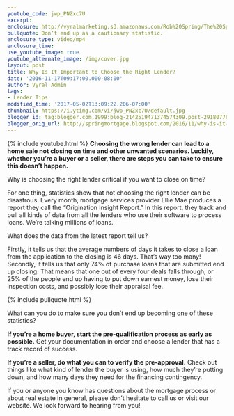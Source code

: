 ```yaml
---
youtube_code: jwp_PNZxc7U
excerpt:
enclosure: http://vyralmarketing.s3.amazonaws.com/Rob%20Spring/The%20Spring%20Mortgage%20Team%20Presents-%20Nov%201.mp4
pullquote: Don’t end up as a cautionary statistic.
enclosure_type: video/mp4
enclosure_time:
use_youtube_image: true
youtube_alternate_image: /img/cover.jpg
layout: post
title: Why Is It Important to Choose the Right Lender?
date: '2016-11-17T09:17:00.000-08:00'
author: Vyral Admin
tags:
- Lender Tips
modified_time: '2017-05-02T13:09:22.206-07:00'
thumbnail: https://i.ytimg.com/vi/jwp_PNZxc7U/default.jpg
blogger_id: tag:blogger.com,1999:blog-2142519471374574309.post-2918077834596632616
blogger_orig_url: http://springmortgage.blogspot.com/2016/11/why-is-it-important-to-choose-right.html
---
```

{% include youtube.html %}
**Choosing the wrong lender can lead to a home sale not closing on time and other unwanted scenarios. Luckily, whether you’re a buyer or a seller, there are steps you can take to ensure this doesn’t happen.**

Why is choosing the right lender critical if you want to close on time?

For one thing, statistics show that not choosing the right lender can be disastrous. Every month, mortgage services provider Ellie Mae produces a report they call the “Origination Insight Report.” In this report, they track and pull all kinds of data from all the lenders who use their software to process loans. We’re talking millions of loans.

What does the data from the latest report tell us?

Firstly, it tells us that the average numbers of days it takes to close a loan from the application to the closing is 46 days. That’s way too many! Secondly, it tells us that only 74% of purchase loans that are submitted end up closing. That means that one out of every four deals falls through, or 25% of the people end up having to put down earnest money, lose their inspection costs, and possibly lose their appraisal fee.

{% include pullquote.html %}

What can you do to make sure you don’t end up becoming one of these statistics?

**If you’re a home buyer, start the pre-qualification process as early as possible.** Get your documentation in order and choose a lender that has a track record of success.

**If you’re a seller, do what you can to verify the pre-approval.** Check out things like what kind of lender the buyer is using, how much they’re putting down, and how many days they need for the financing contingency.

If you or anyone you know has questions about the mortgage process or about real estate in general, please don’t hesitate to call us or visit our website. We look forward to hearing from you!
